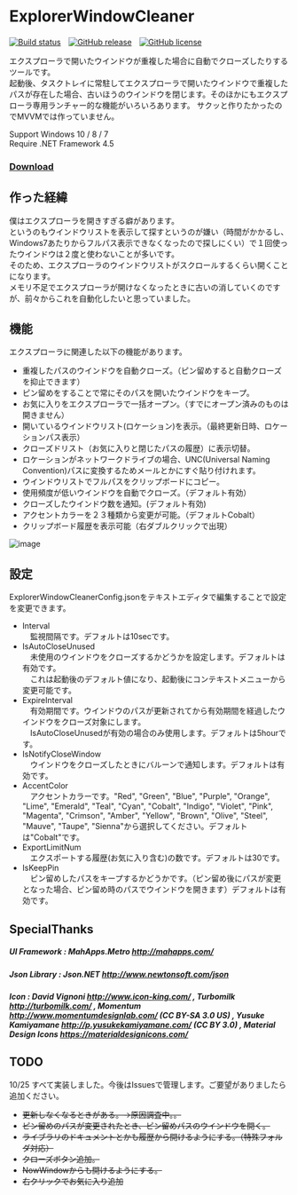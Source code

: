 # ExplorerWindowCleaner

[![Build status](https://ci.appveyor.com/api/projects/status/tiy31lavkila6ncy?svg=true)](https://ci.appveyor.com/project/finalstream/explorerwindowcleaner)　[![GitHub release](https://img.shields.io/github/release/finalstream/ExplorerWindowCleaner.svg)](https://github.com/finalstream/ExplorerWindowCleaner/releases/latest)　[![GitHub license](https://img.shields.io/github/license/finalstream/ExplorerWindowCleaner.svg)](https://github.com/finalstream/ExplorerWindowCleaner/blob/master/LICENSE)

エクスプローラで開いたウインドウが重複した場合に自動でクローズしたりするツールです。  
起動後、タスクトレイに常駐してエクスプローラで開いたウインドウで重複したパスが存在した場合、古いほうのウインドウを閉じます。そのほかにもエクスプローラ専用ランチャー的な機能がいろいろあります。
サクッと作りたかったのでMVVMでは作っていません。

Support Windows 10 / 8 / 7  
Require .NET Framework 4.5

### [Download](https://github.com/finalstream/ExplorerWindowCleaner/releases/latest)

## 作った経緯
僕はエクスプローラを開きすぎる癖があります。  
というのもウインドウリストを表示して探すというのが嫌い（時間がかかるし、Windows7あたりからフルパス表示できなくなったので探しにくい）で１回使ったウインドウは２度と使わないことが多いです。  
そのため、エクスプローラのウインドウリストがスクロールするくらい開くことになります。  
メモリ不足でエクスプローラが開けなくなったときに古いの消していくのですが、前々からこれを自動化したいと思っていました。  

## 機能
エクスプローラに関連した以下の機能があります。

* 重複したパスのウインドウを自動クローズ。（ピン留めすると自動クローズを抑止できます）
* ピン留めをすることで常にそのパスを開いたウインドウをキープ。
* お気に入りをエクスプローラで一括オープン。（すでにオープン済みのものは開きません）
* 開いているウインドウリスト(ロケーション)を表示。（最終更新日時、ロケーションパス表示）
* クローズドリスト（お気に入りと閉じたパスの履歴）に表示切替。
* ロケーションがネットワークドライブの場合、UNC(Universal Naming Convention)パスに変換するためメールとかにすぐ貼り付けれます。
* ウインドウリストでフルパスをクリップボードにコピー。
* 使用頻度が低いウインドウを自動でクローズ。（デフォルト有効）
* クローズしたウインドウ数を通知。(デフォルト有効)
* アクセントカラーを２３種類から変更が可能。（デフォルトCobalt）
* クリップボード履歴を表示可能（右ダブルクリックで出現）

![image](https://cloud.githubusercontent.com/assets/3516444/10712006/cfd43dd6-7ac7-11e5-9084-d44c6a1656d7.png)

## 設定
ExplorerWindowCleanerConfig.jsonをテキストエディタで編集することで設定を変更できます。  

* Interval  
　監視間隔です。デフォルトは10secです。
* IsAutoCloseUnused  
　未使用のウインドウをクローズするかどうかを設定します。デフォルトは有効です。  
　これは起動後のデフォルト値になり、起動後にコンテキストメニューから変更可能です。  
* ExpireInterval  
　有効期間です。ウインドウのパスが更新されてから有効期間を経過したウインドウをクローズ対象にします。  
　IsAutoCloseUnusedが有効の場合のみ使用します。デフォルトは5hourです。  
* IsNotifyCloseWindow  
　ウインドウをクローズしたときにバルーンで通知します。デフォルトは有効です。
* AccentColor  
　アクセントカラーです。"Red", "Green", "Blue", "Purple", "Orange", "Lime", "Emerald", "Teal", "Cyan", "Cobalt", "Indigo", "Violet", "Pink", "Magenta", "Crimson", "Amber", "Yellow", "Brown", "Olive", "Steel", "Mauve", "Taupe", "Sienna"から選択してください。デフォルトは"Cobalt"です。
* ExportLimitNum  
　エクスポートする履歴(お気に入り含む)の数です。デフォルトは30です。
* IsKeepPin  
　ピン留めしたパスをキープするかどうかです。（ピン留め後にパスが変更となった場合、ピン留め時のパスでウインドウを開きます）デフォルトは有効です。

## SpecialThanks

##### UI Framework : MahApps.Metro http://mahapps.com/
##### Json Library : Json.NET http://www.newtonsoft.com/json
##### Icon         : David Vignoni http://www.icon-king.com/ , Turbomilk http://turbomilk.com/ , Momentum http://www.momentumdesignlab.com/ (CC BY-SA 3.0 US) , Yusuke Kamiyamane http://p.yusukekamiyamane.com/ (CC BY 3.0) , Material Design Icons https://materialdesignicons.com/

## TODO
10/25 すべて実装しました。今後はIssuesで管理します。ご要望がありましたら追加ください。

* ~~更新しなくなるときがある。→原因調査中。。~~
* ~~ピン留めのパスが変更されたとき、ピン留めパスのウインドウを開く。~~
* ~~ライブラリのドキュメントとかも履歴から開けるようにする。（特殊フォルダ対応）~~
* ~~クローズボタン追加。~~
* ~~NowWindowからも開けるようにする。~~
* ~~右クリックでお気に入り追加~~

